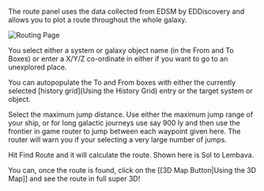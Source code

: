 The route panel uses the data collected from EDSM by EDDiscovery and allows you to plot a route throughout the whole galaxy.  

![Routing Page](http://i.imgur.com/dOrvDIN.png)

You select either a system or galaxy object name (in the From and To Boxes) or enter a X/Y/Z co-ordinate in either if you want to go to an unexplored place.

You can autopopulate the To and From boxes with either the currently selected [history grid](Using the History Grid) entry or the target system or object.

Select the maximum jump distance. Use either the maximum jump range of your ship, or for long galactic journeys use say 900 ly and then use the frontier in game router to jump between each waypoint given here. The router will warn you if your selecting a very large number of jumps.

Hit Find Route and it will calculate the route. Shown here is Sol to Lembava.  

You can, once the route is found, click on the [[3D Map Button|Using the 3D Map]] and see the route in full super 3D!


